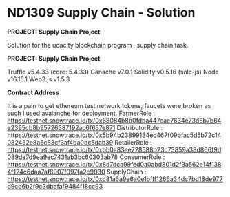 # ND1309 Supply Chain - Solution

**PROJECT: Supply Chain Project**

Solution for the udacity blockchain program , supply chain task.

**PROJECT: Supply Chain Project**

Truffle v5.4.33 (core: 5.4.33)
Ganache v7.0.1
Solidity v0.5.16 (solc-js)
Node v16.15.1
Web3.js v1.5.3

**Contract Address**

It is a pain to get ethereum test network tokens, faucets were broken as such I used avalanche for deployment.
FarmerRole : https://testnet.snowtrace.io/tx/0x68084b8b0fdba447cae7634e73d6b7b64e2395cb8b95726387192ac6f657e871
DistributorRole : https://testnet.snowtrace.io/tx/0x5b94b23899134ec467f09bfac5d5b72c14082452e8a5c83cf3af4ba0dc5dab39
RetailerRole : https://testnet.snowtrace.io/tx/0xbb0a83ee728588b23c73859a38d866f9d089de7d9ea9ec7431ab3bc60303ab78
ConsumerRole : https://testnet.snowtrace.io/tx/0x8d7dca99fed0a0abd801d2f3a562e14f1384f124c6daa7af8907f097fa2e9030
SupplyChain : https://testnet.snowtrace.io/tx/0xd81a6a9e6a0e1bfff1266a34dc7bd18de977d9cd6b2f9c3dbafaf9484f18cc93
